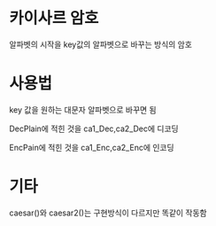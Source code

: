 # 카이사르 암호
알파벳의 시작을 key값의 알파벳으로 바꾸는 방식의 암호
# 사용법
key 값을 원하는 대문자 알파벳으로 바꾸면 됨


DecPlain에 적힌 것을 ca1_Dec,ca2_Dec에 디코딩

EncPain에 적힌 것을 ca1_Enc,ca2_Enc에 인코딩
# 기타
caesar()와 caesar2()는 구현방식이 다르지만 똑같이 작동함
